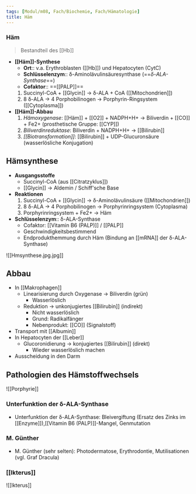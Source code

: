 ```yaml
---
tags: [Modul/m08, Fach/Biochemie, Fach/Hämatologie]
title: Häm
---
```

### Häm
> Bestandteil des [[Hb]]
- **[[Häm]]-Synthese**
	- **Ort**:: v.a. Erythroblasten ([[Hb]]) und Hepatocyten (CytC)
	- **Schlüsselenzym**:: δ-Aminolävulinsäuresynthase (==*δ-ALA-Synthase*==)
	- **Cofaktor**:: ==[[PALP]]==
	1.  Succinyl-CoA + [[Glycin]] → δ-ALA + CoA ([[Mitochondrien]])
	2.  8 δ-ALA → 4 Porphobilinogen → Porphyrin-Ringsystem ([[Cytoplasma]])
- **[[Häm]]-Abbau**
	1. *Hämoxygenase*: [[Häm]] + [[O2]] + NADPH+H+ → Biliverdin + [[CO]] + Fe2+ (prosthetische Gruppe: [[CYP]])
	2. *Biliverdinreduktase*: Biliverdin + NADPH+H+ → [[Bilirubin]]
	3. *[[Biotransformation]]*: [[Bilirubin]] + UDP-Glucuronsäure (wasserlösliche Konjugation)

## Hämsynthese

- **Ausgangsstoffe**
    - Succinyl-CoA (aus [[Citratzyklus]])
    - [[Glycin]] → Aldemin / Schiff'sche Base
- **Reaktionen**
    1. Succinyl-CoA + [[Glycin]] → δ-Aminolävulinsäure ([[Mitochondrien]])
    2. 8 δ-ALA → 4 Porphobilinogen → Porphyrinringsystem (Cytoplasma)
    3. Porphyrinringsystem + Fe2+ → Häm
- **Schlüsselenzym**:: δ-ALA-Synthase
    - Cofaktor: [[Vitamin B6 (PALP)]] / [[PALP]]
    - Geschwindigkeitsbestimmend
    - Endprodukthemmung durch Häm (Bindung an [[mRNA]] der δ-ALA-Synthase)

![[Hmsynthese.jpg.jpg]]

## Abbau

- In [[Makrophagen]]
    - Linearisierung durch Oxygenase → Biliverdin (grün)
        - Wasserlöslich
    - Reduktion → unkonjugiertes [[Bilirubin]] (indirekt)
        - Nicht wasserlöslich
        - Grund: Radikalfänger
        - Nebenprodukt: [[CO]] (Signalstoff)
- Transport mit [[Albumin]]
- In Hepatocyten der [[Leber]]
    - Glucoronidierung → konjugiertes [[Bilirubin]] (direkt)
        - Wieder wasserlöslich machen
- Ausscheidung in den Darm

## Pathologien des Hämstoffwechsels
![[Porphyrie]]

### Unterfunktion der δ-ALA-Synthase
- Unterfunktion der δ-ALA-Synthase: Bleivergiftung (Ersatz des Zinks im [[Enzyme]]),[[Vitamin B6 (PALP)]]-Mangel, Genmutation

### M. Günther
- M. Günther (sehr selten): Photodermatose, Erythrodontie, Mutilisationen (vgl. Graf Dracula)

### [[Ikterus]]
![[Ikterus]]